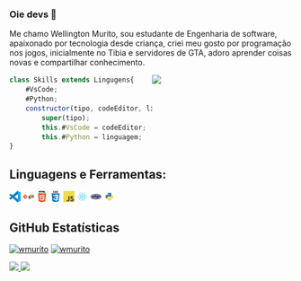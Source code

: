
### Oie devs 👋

Me chamo Wellington Murito, sou estudante de Engenharia de software, apaixonado por tecnologia desde criança, criei meu gosto por programação nos jogos, inicialmente no Tibia e servidores de GTA, adoro aprender coisas novas e compartilhar conhecimento.


<img align="right" width="250" src="https://www.ubblie.com/src/img/gifs/fcf7fd0c619bb87706533079240915f3.gif" />

~~~~javascript
class Skills extends Lingugens{
    #VsCode;
    #Python;
    constructor(tipo, codeEditor, linguagem){
        super(tipo);
        this.#VsCode = codeEditor;
        this.#Python = linguagem;
}
~~~~

## **Linguagens e Ferramentas:**  
<code><img height="20" src="https://raw.githubusercontent.com/github/explore/80688e429a7d4ef2fca1e82350fe8e3517d3494d/topics/visual-studio-code/visual-studio-code.png"></code>
<code><img height="20" src="https://raw.githubusercontent.com/github/explore/80688e429a7d4ef2fca1e82350fe8e3517d3494d/topics/git/git.png"></code>
<code><img height="20" src="https://raw.githubusercontent.com/github/explore/80688e429a7d4ef2fca1e82350fe8e3517d3494d/topics/html/html.png"></code>
<code><img height="20" src="https://raw.githubusercontent.com/github/explore/80688e429a7d4ef2fca1e82350fe8e3517d3494d/topics/css/css.png"></code>
<code><img height="20" src="https://raw.githubusercontent.com/github/explore/80688e429a7d4ef2fca1e82350fe8e3517d3494d/topics/javascript/javascript.png"></code>
<code><img height="20" src="https://raw.githubusercontent.com/github/explore/80688e429a7d4ef2fca1e82350fe8e3517d3494d/topics/react/react.png"></code>
<code><img height="20" src="https://raw.githubusercontent.com/github/explore/80688e429a7d4ef2fca1e82350fe8e3517d3494d/topics/php/php.png"></code>
<code><img height="20" src="https://raw.githubusercontent.com/github/explore/80688e429a7d4ef2fca1e82350fe8e3517d3494d/topics/python/python.png"></code>



## **GitHub Estatísticas**

[![wmurito](https://github-readme-stats.vercel.app/api/top-langs/?username=wmurito&hide=html&layout=compact&theme=dracula)](https://github.com/anuraghazra/github-readme-stats)
[![wmurito](https://github-readme-stats.vercel.app/api?username=wmurito&theme=dracula)](https://github.com/anuraghazra/github-readme-stats)


<p align="left">
  <a href="https://www.instagram.com/wmurito/" alt="Instagram">
    <img src="https://img.shields.io/badge/-Instagram-6610F2?style=for-the-badge&logo=Instagram&logoColor=FFFFFF&link=https://www.instagram.com/iuricode"/>
  </a>
  
  <a href="https://www.linkedin.com/in/wellington-murito-aba51760" alt="Linkedin">
    <img src="https://img.shields.io/badge/-Linkedin-6610F2?style=for-the-badge&logo=Linkedin&logoColor=FFFFFF&link=https://www.linkedin.com/in/iuricode"/>
  </a>
  
</p>

